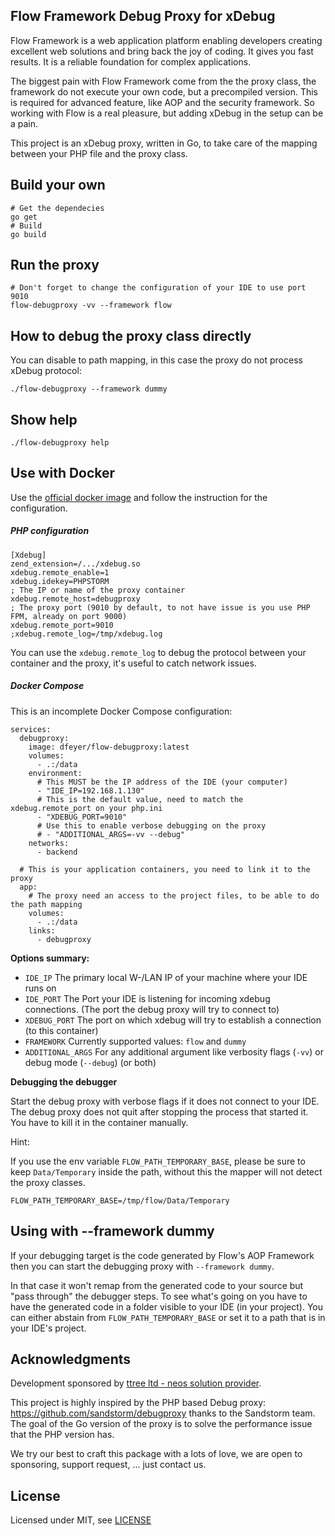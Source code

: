 Flow Framework Debug Proxy for xDebug
-------------------------------------

Flow Framework is a web application platform enabling developers creating
excellent web solutions and bring back the joy of coding. It gives you fast
results. It is a reliable foundation for complex applications.

The biggest pain with Flow Framework come from the the proxy class, the
framework do not execute your own code, but a precompiled version. This is
required for advanced feature, like AOP and the security framework. So working
with Flow is a real pleasure, but adding xDebug in the setup can be a pain.

This project is an xDebug proxy, written in Go, to take care of the mapping
between your PHP file and the proxy class.

Build your own
--------------

    # Get the dependecies
    go get
    # Build
    go build

Run the proxy
-------------

    # Don't forget to change the configuration of your IDE to use port 9010
    flow-debugproxy -vv --framework flow

How to debug the proxy class directly
-------------------------------------

You can disable to path mapping, in this case the proxy do not process xDebug
protocol:

    ./flow-debugproxy --framework dummy

Show help
---------

    ./flow-debugproxy help

Use with Docker
---------------

Use the [official docker image](https://hub.docker.com/r/dfeyer/flow-debugproxy/) and follow the instruction for the configuration.

##### PHP configuration

```
[Xdebug]
zend_extension=/.../xdebug.so
xdebug.remote_enable=1
xdebug.idekey=PHPSTORM
; The IP or name of the proxy container
xdebug.remote_host=debugproxy
; The proxy port (9010 by default, to not have issue is you use PHP FPM, already on port 9000)
xdebug.remote_port=9010
;xdebug.remote_log=/tmp/xdebug.log
```

You can use the `xdebug.remote_log` to debug the protocol between your container and the proxy, it's useful to catch network issues.

##### Docker Compose

This is an incomplete Docker Compose configuration:

```
services:
  debugproxy:
    image: dfeyer/flow-debugproxy:latest
    volumes:
      - .:/data
    environment:
      # This MUST be the IP address of the IDE (your computer)
      - "IDE_IP=192.168.1.130"
      # This is the default value, need to match the xdebug.remote_port on your php.ini
      - "XDEBUG_PORT=9010"
      # Use this to enable verbose debugging on the proxy
      # - "ADDITIONAL_ARGS=-vv --debug"
    networks:
      - backend

  # This is your application containers, you need to link it to the proxy
  app:
    # The proxy need an access to the project files, to be able to do the path mapping
    volumes:
      - .:/data
    links:
      - debugproxy
```

**Options summary:**
* `IDE_IP` The primary local W-/LAN IP of your machine where your IDE runs on
* `IDE_PORT` The Port your IDE is listening for incoming xdebug connections. (The port the debug proxy will try to connect to)
* `XDEBUG_PORT` The port on which xdebug will try to establish a connection (to this container)
* `FRAMEWORK` Currently supported values: `flow` and `dummy`
* `ADDITIONAL_ARGS` For any additional argument like verbosity flags (`-vv`) or debug mode (`--debug`) (or both)

**Debugging the debugger**

Start the debug proxy with verbose flags if it does not connect to your IDE.
The debug proxy does not quit after stopping the process that started it.
You have to kill it in the container manually.

Hint:

If you use the env variable `FLOW_PATH_TEMPORARY_BASE`, please be sure to keep
`Data/Temporary` inside the path, without this the mapper will not detect the
proxy classes.

```
FLOW_PATH_TEMPORARY_BASE=/tmp/flow/Data/Temporary
```

Using with --framework dummy
----------------------------

If your debugging target is the code generated by Flow's AOP Framework then you can start the debugging proxy with `--framework dummy`.

In that case it won't remap from the generated code to your source but "pass through" the debugger steps.
To see what's going on you have to have the generated code in a folder visible to your IDE (in your project).
You can either abstain from `FLOW_PATH_TEMPORARY_BASE` or set it to a path that is in your IDE's project.

Acknowledgments
---------------

Development sponsored by [ttree ltd - neos solution provider](http://ttree.ch).

This project is highly inspired by the PHP based Debug proxy:
https://github.com/sandstorm/debugproxy thanks to the Sandstorm team. The goal
of the Go version of the proxy is to solve the performance issue that the PHP
version has.

We try our best to craft this package with a lots of love, we are open to
sponsoring, support request, ... just contact us.

License
-------

Licensed under MIT, see [LICENSE](LICENSE)
